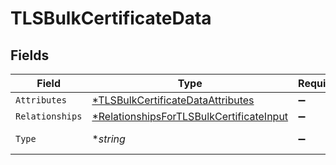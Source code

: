 # TLSBulkCertificateData


## Fields

| Field                                                                                                      | Type                                                                                                       | Required                                                                                                   | Description                                                                                                |
| ---------------------------------------------------------------------------------------------------------- | ---------------------------------------------------------------------------------------------------------- | ---------------------------------------------------------------------------------------------------------- | ---------------------------------------------------------------------------------------------------------- |
| `Attributes`                                                                                               | [*TLSBulkCertificateDataAttributes](../../models/shared/tlsbulkcertificatedataattributes.md)               | :heavy_minus_sign:                                                                                         | N/A                                                                                                        |
| `Relationships`                                                                                            | [*RelationshipsForTLSBulkCertificateInput](../../models/shared/relationshipsfortlsbulkcertificateinput.md) | :heavy_minus_sign:                                                                                         | N/A                                                                                                        |
| `Type`                                                                                                     | **string*                                                                                                  | :heavy_minus_sign:                                                                                         | Resource type                                                                                              |